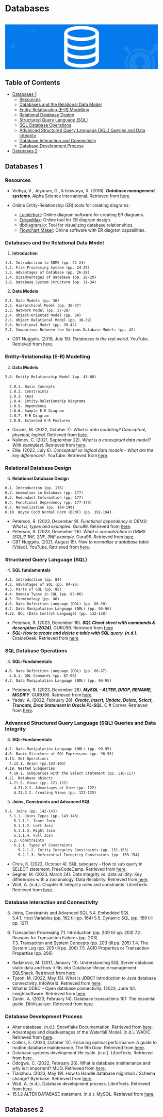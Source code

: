 # Databases

<br>![databases image](https://raw.githubusercontent.com/AnselmoGPP/Learn_Computer_Science/master/resources/databases.jpg)

## Table of Contents
+ [Databases 1](#databases-1)
  + [Resources](#resources)
  + [Databases and the Relational Data Model](#databases-and-the-relational-data-model)
  + [Entity-Relationship (E-R) Modelling](#entity-relationship-(e-r)-modelling)
  + [Relational Database Design](#relational-database-design)
  + [Structured Query Language (SQL)](#structured-query-language-(sql))
  + [SQL Database Operations](#sql-database-operations)
  + [Advanced Structured Query Language (SQL) Queries and Data Integrity](#advanced-structured-query-language-(sql))
  + [Database Interaction and Connectivity](#database-interaction-and-connectivity)
  + [Database Development Process](#database-development-process)
+ [Databases 2](#databases-2)


## Databases 1


### Resources

- Vidhya, V., Jeyaram, G., & Ishwarya, K. (2016). _**Database management systems**_. Alpha Science International. Retrieved from [here](https://dokumen.pub/database-management-systems-1nbsped-9781783323180-9781783322138.html).

- Online Entity-Relationship (ER) tools for creating diagrams:

  - [Lucidchart](https://www.lucidchart.com/pages/landing/database-diagram-software?km_CPC_CampaignId=1484560204&km_CPC_AdGroupID=60168108911&km_CPC_Keyword=%2Blucid%20chart%20%2Bdatabase&km_CPC_MatchType=b&km_CPC_ExtensionID=&km_CPC_Network=g&km_CPC_AdPosition=&km_CPC_Creative=442433232935&km_CPC_TargetID=aud-812368091438:kwd-467383914145&km_CPC_Country=9185789&km_CPC_Device=c&km_CPC_placement=&km_CPC_target=&gad_source=1): Online diagram software for creating ER diagrams.
  - [EdrawMax](https://www.edrawsoft.com/edraw-max/): Online tool for ER diagram design.
  - [dbdiagram.io](https://dbdiagram.io/home): Tool for visualizing database relationships.
  - [Flowchart Maker](https://www.smartdraw.com/flowchart/flowchart-maker.htm?id=373852&gad_source=1): Online software with ER diagram capabilities.


### Databases and the Relational Data Model

  1. __Introduction__

    1.1. Introduction to DBMS (pp. 22-24)
    1.2. File Processing System (pp. 24-25)
    1.3. Advantages of Database (pp. 26-28)
    1.4. Disadvantages of Database (pp. 28-29)
    1.6. Database System Structure (pp. 31-34)

  2. __Data Models__ 

    2.1. Data Models (pp. 36) 
    2.2. Hierarchical Model (pp. 36-37) 
    2.3. Network Model (pp. 37-38) 
    2.4. Object-Oriented Model (pp. 38) 
    2.5. Object Relational Model (pp. 38-39) 
    2.6. Relational Model (pp. 39-42) 
    2.7. Comparison Between the Various Database Models (pp. 42)

  - CBT Nuggets. (2019, July 18). _Databases in the real world_. YouTube. Retrieved from [here](https://youtu.be/whmYCRfB4lQ).


### Entity-Relationship (E-R) Modelling

  2. __Data Models__

    2.8. Entity Relationship Model (pp. 43-60)

      2.8.1. Basic Concepts
      2.8.2. Constraints
      2.8.3. Keys
      2.8.4. Entity-Relationship Diagrams
      2.8.5. Dependency
      2.8.6. Sample E-R Diagram
      2.8.7. E-R Diagram
      2.8.8. Extended E-R Features

  - Groves, M. (2022, October 7). _What is data modeling? Conceptual, physical, logical_. Retrieved from [here](https://www.couchbase.com/blog/conceptual-physical-logical-data-models/).
  - Nalimov, C. (2021, September 22). _What is a conceptual data model? With examples!_. Retrieved from [here](https://www.gleek.io/blog/conceptual-data-model.html).
  - Ellie. (2022, July 6). _Conceptual vs logical data models - What are the key differences?_. YouTube. Retrieved from [here](https://youtu.be/Ex6wszg2XZ8).


### Relational Database Design

  6. __Relational Database Design__

    6.1. Introduction (pp. 176)
    6.2. Anomalies in Database (pp. 177)
    6.3. Redundant Information (pp. 177)
    6.4. Functional Dependency (pp. 177-179)
    6.7. Normalization (pp. 184-190)
    6.10. Boyce Codd Normal Form (BCNF) (pp. 192-194)

  - Peterson, R. (2023, December 9). _Functional dependency in DBMS: What is, types and examples_. Guru99. Retrieved from [here](https://www.guru99.com/dbms-functional-dependency.html).
  - Peterson, R. (2023, December 26). _What is normalization in DBMS (SQL)? 1NF, 2NF, 3NF example_. Guru99. Retrieved from [here](https://www.guru99.com/database-normalization.html).
  - CBT Nuggets. (2021, August 15). _How to normalize a database table_ [Video]. YouTube. Retrieved from [here](https://youtu.be/siiYInWniFs).


### Structured Query Language (SQL)

  4. __SQL fundamentals__

    4.1. Introduction (pp. 84)
    4.2. Advantages of SQL (pp. 84-85)
    4.3. Parts of SQL (pp. 85)
    4.4. Domain Types in SQL (pp. 85-86)
    4.5. Terminology (pp. 86)
    4.6. Data Definition Language (DDL) (pp. 86-90)
    4.7. Data Manipulation Language (DML) (pp. 90-96)
    4.22. DCL (Data Control Language) (pp. 132-138)

  - Peterson, R. (2023, December 16). _**SQL Cheat sheet with commands & description (2024)**_. GURU99. Retrieved from [here](https://www.guru99.com/sql-cheat-sheet.html)
  - _**SQL: How to create and delete a table with SQL query. (n.d.)**_. EnableGeek. Retrieved from [here](https://www.enablegeek.com/tutorial/create-delete-table-sql-query/)


### SQL Database Operations

  4. __SQL-Fundamentals__

    4.6. Data Definition Language (DDL) (pp. 86-87)
      4.6.1. DDL Commands (pp. 87-90)
    4.7. Data Manipulation Language (DML) (pp. 90-95)

  - Peterson, R. (2023, December 26). _**MySQL – ALTER, DROP, RENAME, MODIFY**_. GURU99. Retrieved from [here](https://www.guru99.com/alter-drop-rename.html).
  - Yadav, A. (2022, February 28). _**Create, Insert, Update, Delete, Select, Truncate, Drop Statement In Oracle PL-SQL**_. C # Corner. Retrieved from [here](https://www.c-sharpcorner.com/article/create-insert-update-delete-select-truncate-drop-statement-in-oracle-pl-sq/).


### Advanced Structured Query Language (SQL) Queries and Data Integrity

  4. __SQL-Fundamentals__

    4.7. Data Manipulation Language (DML) (pp. 90-95)
    4.8. Basic Structure of SQL Expression (pp. 96-98)
    4.13. Set Operations
      4.13.1. Union (pp.103-104)
    4.19. Nested Subqueries
      4.19.1. Subqueries with the Select Statement (pp. 116-117)
    4.21. Database objects
      4.21.2. Views (pp. 121-122)
        4.21.2.1. Advantages of View (pp. 122)
        4.21.2.2. Creating Views (pp. 122-123)

  5. __Joins, Constraints and Advanced SQL__

    5.1. Joins (pp. 142-143)
      5.1.1. Joins Types (pp. 143-146)
        5.1.1.1. Inner Join
        5.1.1.2. Left Join
        5.1.1.3. Right Join
        5.1.1.4. Full Join
      5.2. Constraints
        5.2.1. Types of Constraints
          5.2.1.2. Entity Integrity Constraints (pp. 151-153)
          5.2.1.3. Referential Integrity Constraints (pp. 153-154)

  - Chris, K. (2022, October 4). SQL subquery – How to sub query in SELECT statement. FreeCodeCamp. Retrieved from [here](https://www.freecodecamp.org/news/sql-subquery-how-to-sub-query-in-select-statement/).
  - Segner, M. (2023, March 24). Data integrity vs. data validity: Key differences with a zoo analogy. Data Reliability. Retrieved from [here](https://www.montecarlodata.com/blog-data-integrity-vs-data-validity/).
  - Watt, A. (n.d.). Chapter 9: Integrity rules and constraints. LibreTexts. Retrieved from [here](https://eng.libretexts.org/Bookshelves/Computer_Science/Databases_and_Data_Structures/Database_Design_(Watt)/01%3A_Chapters/1.09%3A_Chapter_9_Integrity_Rules_and_Constraints).


### Database Interaction and Connectivity

  5. Joins, Constraints and Advanced SQL 
    5.4. Embedded SQL  
      5.4.1. Host Variables (pp. 162 till pp. 164) 
    5.5. Dynamic SQL (pp. 166 till pp. 167) 

  7. Transaction Processing 
    7.1. Introduction (pp. 200 till pp. 203) 
    7.2. Reasons for Transaction Failures (pp. 203)  
    7.3. Transaction and System Concepts (pp. 203 till pp. 205) 
    7.4. The System Log (pp. 205 till pp. 206) 
    7.5. ACID Properties or Transaction Properties (pp. 206) 

  - Radakovic, M. (2017, January 13). Understanding SQL Server database static data and how it fits into Database lifecycle management. SQLShack. Retrieved from [here](https://www.sqlshack.com/understanding-sql-server-database-static-data-fits-database-lifecycle-management/).
  - Tyson, M. (2022, May 13). What is JDBC? Introduction to Java database connectivity. InfoWorld. Retrieved from [here](https://www.infoworld.com/article/3388036/what-is-jdbc-introduction-to-java-database-connectivity.html).
  - What is ODBC – Open database connectivity. (2023, June 10). Insightsoftware. Retrieved from [here](https://insightsoftware.com/blog/what-is-odbc/).
  - Zanini, A. (2023, February 14). Database transactions 101: The essential guide. DbVisualizer. Retrieved from [here](https://www.dbvis.com/thetable/database-transactions-101-the-essential-guide/).


### Database Development Process

  - Alter database. (n.d.). Snowflake Documentation. Retrieved from [here](https://docs.snowflake.com/en/sql-reference/sql/alter-database).
  - Advantages and disadvantages of the Waterfall Model. (n.d.). WADIC. Retrieved from [here](https://wadic.net/waterfall-model-advantages-disadvantages/).
  - Collins, E. (2023, October 12). Ensuring optimal performance: A guide to routine database maintenance. The 9th Door. Retrieved from [here](https://the9thdoor.com/guide-to-routine-database-maintenance/).
  - Database systems development life cycle. (n.d.). LibreTexts. Retrieved from [here](https://eng.libretexts.org/Courses/Delta_College/Introduction_to_Database_Systems/01%3A_Introduction_to_Database_Systems_and_SQL/1.09%3A_Database_Systems_Development_Life_Cycle).
  - Odogwu, C. (2022, February 26). What is database maintenance and why is it important? MUO. Retrieved from [here](https://www.makeuseof.com/what-is-database-maintenance/).
  - Tianzhou. (2023, May 19). How to Handle database migration / Schema change? Bytebase. Retrieved from [here](https://www.bytebase.com/blog/how-to-handle-database-schema-change/).
  -  Watt, A. (n.d.). Database development process. LibreTexts. Retrieved from [here](https://eng.libretexts.org/Bookshelves/Computer_Science/Databases_and_Data_Structures/Database_Design_(Watt)/01%3A_Chapters/1.13%3A_Chapter_13_Database_Development_Process).
  - 15.1.2 ALTER DATABASE statement. (n.d.). MySQL. Retrieved from [here](https://dev.mysql.com/doc/refman/8.3/en/alter-database.html).


## Databases 2

